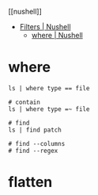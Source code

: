 [[nushell]]

- [Filters | Nushell](https://www.nushell.sh/commands/categories/filters.html)
	- [where | Nushell](https://www.nushell.sh/commands/docs/where.html#frontmatter-title-for-filters)

# where
```nu
ls | where type == file

# contain
ls | where type =~ file

# find
ls | find patch

# find --columns
# find --regex
```

# flatten
